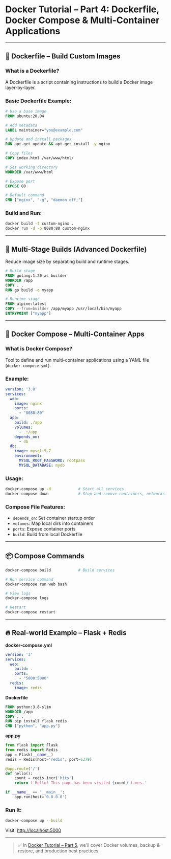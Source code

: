 # Docker Tutorial – Part 4: Dockerfile, Docker Compose & Multi-Container Applications

---

## 📝 Dockerfile – Build Custom Images

### What is a Dockerfile?
A Dockerfile is a script containing instructions to build a Docker image layer-by-layer.

### Basic Dockerfile Example:
```Dockerfile
# Use a base image
FROM ubuntu:20.04

# Add metadata
LABEL maintainer="you@example.com"

# Update and install packages
RUN apt-get update && apt-get install -y nginx

# Copy files
COPY index.html /var/www/html/

# Set working directory
WORKDIR /var/www/html

# Expose port
EXPOSE 80

# Default command
CMD ["nginx", "-g", "daemon off;"]
```

### Build and Run:
```bash
docker build -t custom-nginx .
docker run -d -p 8080:80 custom-nginx
```

---

## 🔁 Multi-Stage Builds (Advanced Dockerfile)
Reduce image size by separating build and runtime stages.

```Dockerfile
# Build stage
FROM golang:1.20 as builder
WORKDIR /app
COPY . .
RUN go build -o myapp

# Runtime stage
FROM alpine:latest
COPY --from=builder /app/myapp /usr/local/bin/myapp
ENTRYPOINT ["myapp"]
```

---

## 🧩 Docker Compose – Multi-Container Apps

### What is Docker Compose?
Tool to define and run multi-container applications using a YAML file (`docker-compose.yml`).

### Example:
```yaml
version: '3.8'
services:
  web:
    image: nginx
    ports:
      - "8080:80"
  app:
    build: ./app
    volumes:
      - .:/app
    depends_on:
      - db
  db:
    image: mysql:5.7
    environment:
      MYSQL_ROOT_PASSWORD: rootpass
      MYSQL_DATABASE: mydb
```

### Usage:
```bash
docker-compose up -d            # Start all services
docker-compose down             # Stop and remove containers, networks
```

### Compose File Features:
- `depends_on`: Set container startup order
- `volumes`: Map local dirs into containers
- `ports`: Expose container ports
- `build`: Build from local Dockerfile

---

## 📦 Compose Commands
```bash
docker-compose build            # Build services

# Run service command
docker-compose run web bash

# View logs
docker-compose logs

# Restart
docker-compose restart
```

---

## 🔥 Real-world Example – Flask + Redis

**docker-compose.yml**
```yaml
version: '3'
services:
  web:
    build: .
    ports:
      - "5000:5000"
  redis:
    image: redis
```

**Dockerfile**
```Dockerfile
FROM python:3.8-slim
WORKDIR /app
COPY . .
RUN pip install flask redis
CMD ["python", "app.py"]
```

**app.py**
```python
from flask import Flask
from redis import Redis
app = Flask(__name__)
redis = Redis(host='redis', port=6379)

@app.route('/')
def hello():
    count = redis.incr('hits')
    return f'Hello! This page has been visited {count} times.'

if __name__ == '__main__':
    app.run(host='0.0.0.0')
```

### Run It:
```bash
docker-compose up --build
```
Visit: [http://localhost:5000](http://localhost:5000)

---

> ✅ In [Docker Tutorial – Part 5](./docker_tutorial_part5.md), we'll cover Docker volumes, backup & restore, and production best practices.
